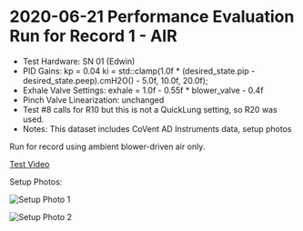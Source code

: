 # 2020-06-21 Performance Evaluation Run for Record 1 - AIR

- Test Hardware: SN 01 (Edwin)
- PID Gains: kp = 0.04 ki = std::clamp(1.0f * (desired_state.pip - desired_state.peep).cmH2O() - 5.0f, 10.0f, 20.0f);
- Exhale Valve Settings: exhale = 1.0f - 0.55f * blower_valve - 0.4f
- Pinch Valve Linearization: unchanged
- Test #8 calls for R10 but this is not a QuickLung setting, so R20 was used.
- Notes: This dataset includes CoVent AD Instruments data, setup photos

Run for record using ambient blower-driven air only.

[Test Video](https://youtu.be/tyYFPTh4At0)

Setup Photos:

![Setup Photo 1](SetupPhoto1.jpeg)

![Setup Photo 2](SetupPhoto2.jpeg)
